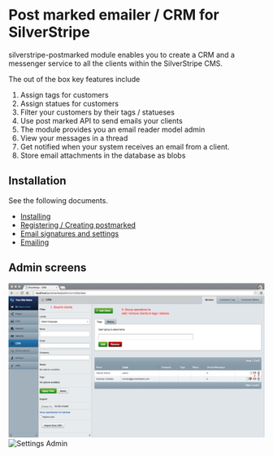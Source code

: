 # Post marked emailer / CRM for SilverStripe

silverstripe-postmarked module enables you to create a CRM and a messenger service to all the clients within the SilverStripe CMS.

The out of the box key features include

1. Assign tags for customers
2. Assign statues for customers
3. Filter your customers by their tags / statueses
4. Use post marked API to send emails your clients
5. The module provides you an email reader model admin
6. View your messages in a thread
7. Get notified when your system receives an email from a client.
8. Store email attachments in the database as blobs

## Installation 

See the following documents. 

* [Installing](/docs/en/installing.md)
* [Registering / Creating postmarked](/docs/en/postmarked.md)
* [Email signatures and settings](/docs/en/signatures.md)
* [Emailing]('/docs/en/emailing.md')

## Admin screens

![CRM Admin](/docs/images/crm-admin.png)
![Settings Admin]('/docs/images/postmark-settings.png)

